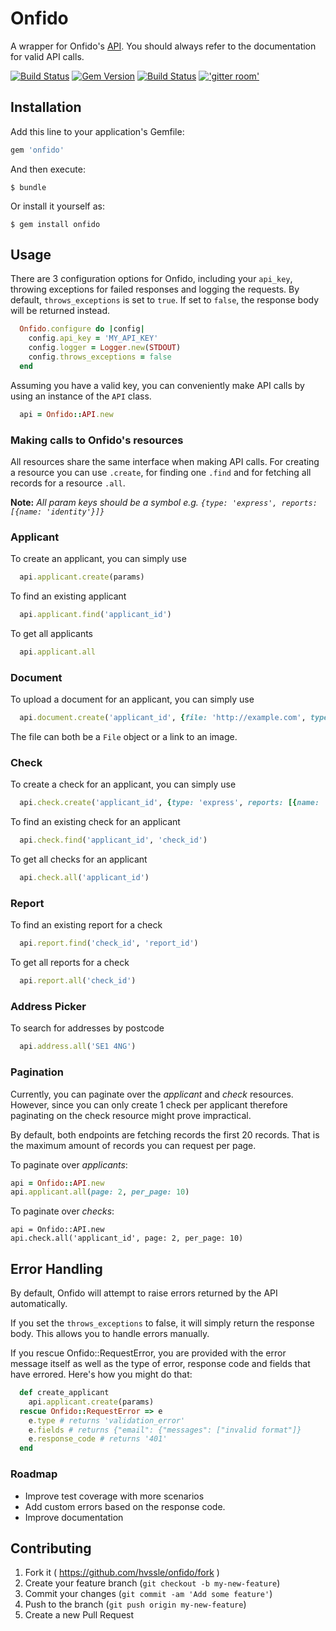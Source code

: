# Onfido

A wrapper for Onfido's [API](https://onfido.com/documentation#introduction). You should always refer to the documentation for valid API calls.

[![Build Status](https://snap-ci.com/hvssle/onfido/branch/master/build_image)](https://snap-ci.com/hvssle/onfido/branch/master)
[![Gem Version](https://badge.fury.io/rb/onfido.svg)](http://badge.fury.io/rb/onfido) 
[![Build Status](https://travis-ci.org/hvssle/onfido.svg?branch=master)](https://travis-ci.org/hvssle/onfido)
[!['gitter room'][2]][1]


  [1]: https://gitter.im/hvssle/onfido
  [2]: https://badges.gitter.im/gitterHQ/developers.png

## Installation

Add this line to your application's Gemfile:

```ruby
gem 'onfido'
```

And then execute:

    $ bundle

Or install it yourself as:

    $ gem install onfido


## Usage

There are 3 configuration options for Onfido, including  your `api_key`, throwing exceptions for failed responses and logging the requests. By default, `throws_exceptions` is set to `true`. If set to `false`, the response body will be returned instead.

```ruby
  Onfido.configure do |config|
    config.api_key = 'MY_API_KEY'
    config.logger = Logger.new(STDOUT)
    config.throws_exceptions = false
  end
```

Assuming you have a valid key, you can conveniently make API calls by using an instance of the `API` class.

```ruby
  api = Onfido::API.new
```

### Making calls to Onfido's resources

All resources share the same interface when making API calls. For creating a resource you can use `.create`, for finding one `.find` and for fetching all records for a resource `.all`.

**Note:** *All param keys should be a symbol e.g. `{type: 'express', reports: [{name: 'identity'}]}`*


### Applicant

To create an applicant, you can simply use

```ruby
  api.applicant.create(params)
```

To find an existing applicant

```ruby
  api.applicant.find('applicant_id')
```

To get all applicants

```ruby
  api.applicant.all
```

### Document

To upload a document for an applicant, you can simply use

```ruby
  api.document.create('applicant_id', {file: 'http://example.com', type: 'passport')
```

The file can both be a `File` object or a link to an image.

### Check

To create a check for an applicant, you can simply use

```ruby
  api.check.create('applicant_id', {type: 'express', reports: [{name: 'identity'}]})
```

To find an existing check for an applicant

```ruby
  api.check.find('applicant_id', 'check_id')
```

To get all checks for an applicant

```ruby
  api.check.all('applicant_id')
```

### Report

To find an existing report for a check

```ruby
  api.report.find('check_id', 'report_id')
```

To get all reports for a check

```ruby
  api.report.all('check_id')
```

### Address Picker

To search for addresses by postcode

```ruby
  api.address.all('SE1 4NG')
```

### Pagination

Currently, you can paginate over the *applicant* and *check* resources. However, since you can only create 1 check per applicant therefore paginating on the check resource might prove impractical.

By default, both endpoints are fetching records the first 20 records. That is the maximum amount of records you can request per page.

To paginate over *applicants*:
```ruby
api = Onfido::API.new
api.applicant.all(page: 2, per_page: 10)
```

To paginate over *checks*:
```
api = Onfido::API.new
api.check.all('applicant_id', page: 2, per_page: 10)
```

## Error Handling

By default, Onfido will attempt to raise errors returned by the API automatically.

If you set the `throws_exceptions` to false, it will simply return the response body. This allows you to handle errors manually.

If you rescue Onfido::RequestError, you are provided with the error message itself as well as the type of error, response code and fields that have errored. Here's how you might do that:

```ruby
  def create_applicant
    api.applicant.create(params)
  rescue Onfido::RequestError => e
    e.type # returns 'validation_error'
    e.fields # returns {"email": {"messages": ["invalid format"]}
    e.response_code # returns '401'
  end
```

### Roadmap

- Improve test coverage with more scenarios
- Add custom errors based on the response code.
- Improve documentation

## Contributing

1. Fork it ( https://github.com/hvssle/onfido/fork )
2. Create your feature branch (`git checkout -b my-new-feature`)
3. Commit your changes (`git commit -am 'Add some feature'`)
4. Push to the branch (`git push origin my-new-feature`)
5. Create a new Pull Request
